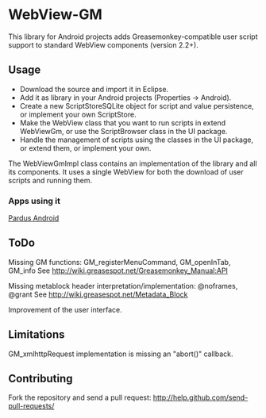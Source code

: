 WebView-GM
==========

This library for Android projects adds Greasemonkey-compatible user
script support to standard WebView components (version 2.2+).

Usage
-----

* Download the source and import it in Eclipse.
* Add it as library in your Android projects (Properties -> Android).
* Create a new ScriptStoreSQLite object for script and value
  persistence, or implement your own ScriptStore.
* Make the WebView class that you want to run scripts in extend
  WebViewGm, or use the ScriptBrowser class in the UI package.
* Handle the management of scripts using the classes in the UI package,
  or extend them, or implement your own.

The WebViewGmImpl class contains an implementation of the library and
all its components. It uses a single WebView for both the download of
user scripts and running them.

### Apps using it
[Pardus Android](https://play.google.com/store/apps/details?id=at.pardus.android.browser)

ToDo
----

Missing GM functions:
GM_registerMenuCommand, GM_openInTab, GM_info
See http://wiki.greasespot.net/Greasemonkey_Manual:API

Missing metablock header interpretation/implementation:
@noframes, @grant
See http://wiki.greasespot.net/Metadata_Block

Improvement of the user interface.

Limitations
-----------
GM_xmlhttpRequest implementation is missing an "abort()" callback.

Contributing
------------

Fork the repository and send a pull request:
http://help.github.com/send-pull-requests/